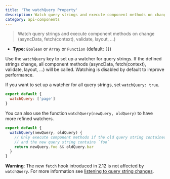 ```yaml
---
title: 'The watchQuery Property'
description: Watch query strings and execute component methods on change (asyncData, fetch, validate, layout, ...)
category: api-components
---
```


> Watch query strings and execute component methods on change (asyncData, fetch(context), validate, layout, ...)

- **Type:** `Boolean` or `Array` or `Function` (default: `[]`)

Use the `watchQuery` key to set up a watcher for query strings. If the defined strings change, all component methods (asyncData, fetch(context), validate, layout, ...) will be called. Watching is disabled by default to improve performance.

If you want to set up a watcher for all query strings, set `watchQuery: true`.

```js
export default {
  watchQuery: ['page']
}
```

You can also use the function `watchQuery(newQuery, oldQuery)` to have more refined watchers.

```js
export default {
  watchQuery(newQuery, oldQuery) {
    // Only execute component methods if the old query string contained `bar`
    // and the new query string contains `foo`
    return newQuery.foo && oldQuery.bar
  }
}
```

<alert>

**Warning**: The new `fetch` hook introduced in 2.12 is not affected by `watchQuery`. For more information see [listening to query string changes](/docs/2.x/features/data-fetching#the-fetch-hook).

</alert>
